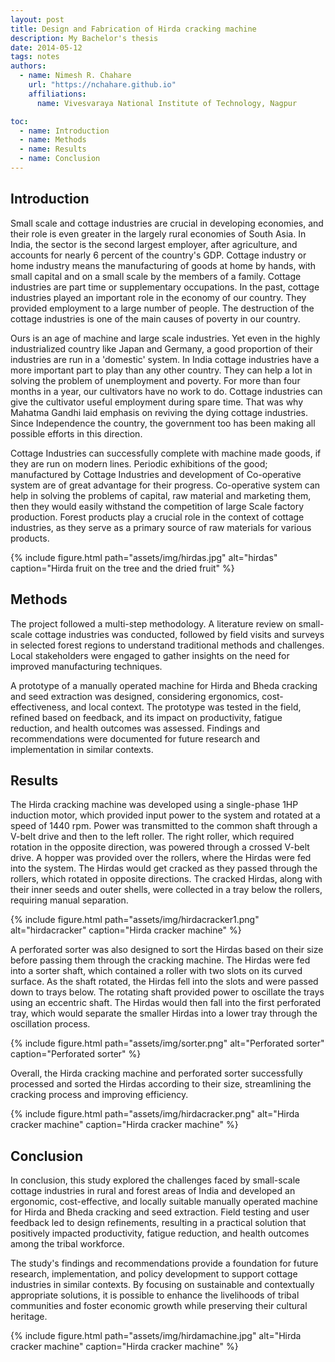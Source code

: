```yaml
---
layout: post
title: Design and Fabrication of Hirda cracking machine
description: My Bachelor's thesis
date: 2014-05-12
tags: notes
authors:
  - name: Nimesh R. Chahare
    url: "https://nchahare.github.io"
    affiliations:
      name: Vivesvaraya National Institute of Technology, Nagpur

toc:
  - name: Introduction
  - name: Methods
  - name: Results
  - name: Conclusion
---
```


## Introduction

Small scale and cottage industries are crucial in developing economies, and their role is even greater in the largely rural economies of South Asia. In India, the sector is the second largest employer, after agriculture, and accounts for nearly 6 percent of the country's GDP. Cottage industry or home industry means the manufacturing of goods at home by hands, with small capital and on a small scale by the members of a family. Cottage industries are part time or supplementary occupations. In the past, cottage industries played an important role in the economy of our country. They provided employment to a large number of people. The destruction of the cottage industries is one of the main causes of poverty in our country.

Ours is an age of machine and large scale industries. Yet even in the highly industrialized country like Japan and Germany, a good proportion of their industries are run in a 'domestic' system. In India cottage industries have a more important part to play than any other country. They can help a lot in solving the problem of unemployment and poverty. For more than four months in a year, our cultivators have no work to do. Cottage industries can give the cultivator useful employment during spare time. That was why Mahatma Gandhi laid emphasis on reviving the dying cottage industries. Since Independence the country, the government too has been making all possible efforts in this direction.

Cottage Industries can successfully complete with machine made goods, if they are run on modern lines. Periodic exhibitions of the good; manufactured by Cottage Industries and development of Co-operative system are of great advantage for their progress. Co-operative system can help in solving the problems of capital, raw material and marketing them, then they would easily withstand the competition of large Scale factory production. Forest products play a crucial role in the context of cottage industries, as they serve as a primary source of raw materials for various products.

<div class="row justify-content-sm-center">
{% include figure.html path="assets/img/hirdas.jpg" alt="hirdas" caption="Hirda fruit on the tree and the dried fruit" %}
</div>

## Methods

The project followed a multi-step methodology. A literature review on small-scale cottage industries was conducted, followed by field visits and surveys in selected forest regions to understand traditional methods and challenges. Local stakeholders were engaged to gather insights on the need for improved manufacturing techniques.

A prototype of a manually operated machine for Hirda and Bheda cracking and seed extraction was designed, considering ergonomics, cost-effectiveness, and local context. The prototype was tested in the field, refined based on feedback, and its impact on productivity, fatigue reduction, and health outcomes was assessed. Findings and recommendations were documented for future research and implementation in similar contexts.

## Results

The Hirda cracking machine was developed using a single-phase 1HP induction motor, which provided input power to the system and rotated at a speed of 1440 rpm. Power was transmitted to the common shaft through a V-belt drive and then to the left roller. The right roller, which required rotation in the opposite direction, was powered through a crossed V-belt drive. A hopper was provided over the rollers, where the Hirdas were fed into the system. The Hirdas would get cracked as they passed through the rollers, which rotated in opposite directions. The cracked Hirdas, along with their inner seeds and outer shells, were collected in a tray below the rollers, requiring manual separation.

<div class="row justify-content-sm-center">
{% include figure.html path="assets/img/hirdacracker1.png" alt="hirdacracker" caption="Hirda cracker machine" %}
</div>

A perforated sorter was also designed to sort the Hirdas based on their size before passing them through the cracking machine. The Hirdas were fed into a sorter shaft, which contained a roller with two slots on its curved surface. As the shaft rotated, the Hirdas fell into the slots and were passed down to trays below. The rotating shaft provided power to oscillate the trays using an eccentric shaft. The Hirdas would then fall into the first perforated tray, which would separate the smaller Hirdas into a lower tray through the oscillation process.

<div class="row justify-content-sm-center">
{% include figure.html path="assets/img/sorter.png" alt="Perforated sorter" caption="Perforated sorter" %}
</div>

Overall, the Hirda cracking machine and perforated sorter successfully processed and sorted the Hirdas according to their size, streamlining the cracking process and improving efficiency.

<div class="row justify-content-sm-center">
{% include figure.html path="assets/img/hirdacracker.png" alt="Hirda cracker machine" caption="Hirda cracker machine" %}
</div>

## Conclusion

In conclusion, this study explored the challenges faced by small-scale cottage industries in rural and forest areas of India and developed an ergonomic, cost-effective, and locally suitable manually operated machine for Hirda and Bheda cracking and seed extraction. Field testing and user feedback led to design refinements, resulting in a practical solution that positively impacted productivity, fatigue reduction, and health outcomes among the tribal workforce.

The study's findings and recommendations provide a foundation for future research, implementation, and policy development to support cottage industries in similar contexts. By focusing on sustainable and contextually appropriate solutions, it is possible to enhance the livelihoods of tribal communities and foster economic growth while preserving their cultural heritage.

<div class="row justify-content-sm-center">
{% include figure.html path="assets/img/hirdamachine.jpg" alt="Hirda cracker machine" caption="Hirda cracker machine" %}
</div>
